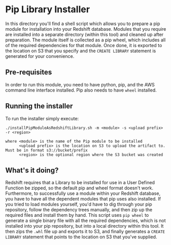 # Pip Library Installer

In this directory you'll find a shell script which allows you to prepare a pip module for installation into your Redshift database. Modules that you require are installed into a separate directory (within this tool) and cleaned up after preparation. The module itself is collected as a pip wheel, which includes all of the required dependencies for that module. Once done, it is exported to the location on S3 that you specify and the `CREATE LIBRARY` statement is generated for your convenience.

## Pre-requisites

In order to run this module, you need to have python, pip, and the AWS command line interface installed. Pip also needs to have `wheel` installed.

## Running the installer

To run the installer simply execute:

```
./installPipModuleAsRedshiftLibrary.sh -m <module> -s <upload prefix> -r <region>

where <module> is the name of the Pip module to be installed
      <upload prefix> is the location on S3 to upload the artifact to. Must be in format s3://bucket/prefix
      <region> is the optional region where the S3 bucket was created
```

## What's it doing?

Redshift requires that a Library to be installed for use in a User Defined Function be zipped, so the default pip and wheel format doesn't work. Furthermore, to successfully use a module within your Redshift database, you have to have all the dependent modules that pip uses also installed. If you tried to load modules yourself, you'd have to dig through your pip repository, follow the dependency trees manually, and then zip up the required files and install them by hand. This script uses `pip wheel` to generate a single binary file with all the required dependencies, which is not installed into your pip repository, but into a local directory within this tool. It then zips the `.whl` file up and exports it to S3, and finally generates a `CREATE LIBRARY` statement that points to the location on S3 that you've supplied.
